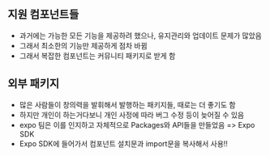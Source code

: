 ## 지원 컴포넌트들
- 과거에는 가능한 모든 기능을 제공하려 했으나, 유지관리와 업데이트 문제가 많았음
- 그래서 최소한의 기능만 제공하게 점차 바뀜
- 그래서 복잡한 컴포넌트는 커뮤니티 패키지로 받게 함

## 외부 패키지
- 많은 사람들이 창의력을 발휘해서 발행하는 패키지들, 때로는 더 좋기도 함
- 하지만 개인이 하는거다보니 개인 사정에 따라 버그 수정 등이 늦어질 수 있음
- expo 팀은 이를 인지하고 자체적으로 Packages와 API들을 만들었음
    => Expo SDK
- Expo SDK에 들어가서 컴포넌트 설치문과 import문을 복사해서 사용!!
